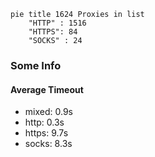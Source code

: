 
```mermaid
pie title 1624 Proxies in list
    "HTTP" : 1516
    "HTTPS": 84
    "SOCKS" : 24
```

### Some Info
#### Average Timeout

- mixed: 0.9s
- http: 0.3s
- https: 9.7s
- socks: 8.3s